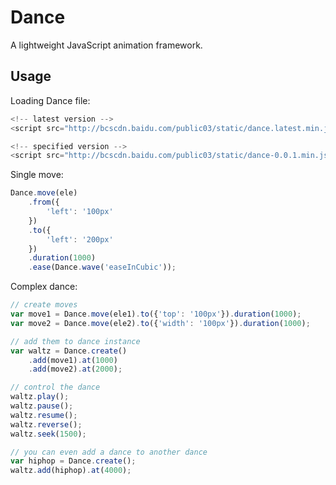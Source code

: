 Dance
=============

A lightweight JavaScript animation framework.

## Usage

Loading Dance file:

```javascript
<!-- latest version -->
<script src="http://bcscdn.baidu.com/public03/static/dance.latest.min.js"></script>

<!-- specified version -->
<script src="http://bcscdn.baidu.com/public03/static/dance-0.0.1.min.js"></script>
```

Single move:

```javascript
Dance.move(ele)
    .from({
        'left': '100px'
    })
    .to({
        'left': '200px'
    })
    .duration(1000)
    .ease(Dance.wave('easeInCubic'));
```

Complex dance:

```javascript
// create moves
var move1 = Dance.move(ele1).to({'top': '100px'}).duration(1000);
var move2 = Dance.move(ele2).to({'width': '100px'}).duration(1000);

// add them to dance instance
var waltz = Dance.create()
    .add(move1).at(1000)
    .add(move2).at(2000);

// control the dance
waltz.play();
waltz.pause();
waltz.resume();
waltz.reverse();
waltz.seek(1500);

// you can even add a dance to another dance
var hiphop = Dance.create();
waltz.add(hiphop).at(4000);
```
